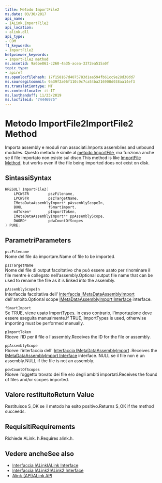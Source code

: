```yaml
---
title: Metodo ImportFile2
ms.date: 03/30/2017
api_name:
- IALink.ImportFile2
api_location:
- alink.dll
api_type:
- COM
f1_keywords:
- ImportFile2
helpviewer_keywords:
- ImportFile2 method
ms.assetid: 9a6be861-c260-4a35-acea-3372ea515a0f
topic_type:
- apiref
ms.openlocfilehash: 17f158167d4075783d1aa594fb61cc9e28d30dd7
ms.sourcegitcommit: 9a39f2a06f110c9c7ca54ba216900d038aa14ef3
ms.translationtype: MT
ms.contentlocale: it-IT
ms.lasthandoff: 11/23/2019
ms.locfileid: "74446975"
---
```

# <a name="importfile2-method"></a><span data-ttu-id="ac176-102">Metodo ImportFile2</span><span class="sxs-lookup"><span data-stu-id="ac176-102">ImportFile2 Method</span></span>
<span data-ttu-id="ac176-103">Importa assembly e moduli non associati.</span><span class="sxs-lookup"><span data-stu-id="ac176-103">Imports assemblies and unbound modules.</span></span> <span data-ttu-id="ac176-104">Questo metodo è simile al [metodo ImportFile](importfile-method.md), ma funziona anche se il file importato non esiste sul disco.</span><span class="sxs-lookup"><span data-stu-id="ac176-104">This method is like [ImportFile Method](importfile-method.md), but works even if the file being imported does not exist on disk.</span></span>  
  
## <a name="syntax"></a><span data-ttu-id="ac176-105">Sintassi</span><span class="sxs-lookup"><span data-stu-id="ac176-105">Syntax</span></span>  
  
```cpp  
HRESULT ImportFile2(  
    LPCWSTR         pszFilename,  
    LPCWSTR         pszTargetName,  
    IMetaDataAssemblyImport* pAssemblyScopeIn,  
    BOOL            fSmartImport,  
    mdToken*        pImportToken,  
    IMetaDataAssemblyImport** ppAssemblyScope,  
    DWORD*          pdwCountOfScopes  
) PURE;  
```  
  
## <a name="parameters"></a><span data-ttu-id="ac176-106">Parametri</span><span class="sxs-lookup"><span data-stu-id="ac176-106">Parameters</span></span>  
 `pszFilename`  
 <span data-ttu-id="ac176-107">Nome del file da importare.</span><span class="sxs-lookup"><span data-stu-id="ac176-107">Name of file to be imported.</span></span>  
  
 `pszTargetName`  
 <span data-ttu-id="ac176-108">Nome del file di output facoltativo che può essere usato per rinominare il file mentre è collegato nell'assembly.</span><span class="sxs-lookup"><span data-stu-id="ac176-108">Optional output file name that can be used to rename the file as it is linked into the assembly.</span></span>  
  
 `pAssemblyScopeIn`  
 <span data-ttu-id="ac176-109">Interfaccia facoltativa dell' [Interfaccia IMetaDataAssemblyImport](../metadata/imetadataassemblyimport-interface.md) dell'ambito.</span><span class="sxs-lookup"><span data-stu-id="ac176-109">Optional scope [IMetaDataAssemblyImport Interface](../metadata/imetadataassemblyimport-interface.md) interface.</span></span>  
  
 `fSmartImport`  
 <span data-ttu-id="ac176-110">Se TRUE, viene usato ImportTypes. in caso contrario, l'importazione deve essere eseguita manualmente.</span><span class="sxs-lookup"><span data-stu-id="ac176-110">If TRUE, ImportTypes is used, otherwise importing must be performed manually.</span></span>  
  
 `pImportToken`  
 <span data-ttu-id="ac176-111">Riceve l'ID per il file o l'assembly.</span><span class="sxs-lookup"><span data-stu-id="ac176-111">Receives the ID for the file or assembly.</span></span>  
  
 `ppAssemblyScope`  
 <span data-ttu-id="ac176-112">Riceve l'interfaccia dell' [Interfaccia IMetaDataAssemblyImport](../metadata/imetadataassemblyimport-interface.md) .</span><span class="sxs-lookup"><span data-stu-id="ac176-112">Receives the [IMetaDataAssemblyImport Interface](../metadata/imetadataassemblyimport-interface.md) interface.</span></span> <span data-ttu-id="ac176-113">NULL se il file non è un assembly.</span><span class="sxs-lookup"><span data-stu-id="ac176-113">NULL if the file is not an assembly.</span></span>  
  
 `pdwCountOfScopes`  
 <span data-ttu-id="ac176-114">Riceve l'oggetto trovato dei file e/o degli ambiti importati.</span><span class="sxs-lookup"><span data-stu-id="ac176-114">Receives the found of files and/or scopes imported.</span></span>  
  
## <a name="return-value"></a><span data-ttu-id="ac176-115">Valore restituito</span><span class="sxs-lookup"><span data-stu-id="ac176-115">Return Value</span></span>  
 <span data-ttu-id="ac176-116">Restituisce S_OK se il metodo ha esito positivo.</span><span class="sxs-lookup"><span data-stu-id="ac176-116">Returns S_OK if the method succeeds.</span></span>  
  
## <a name="requirements"></a><span data-ttu-id="ac176-117">Requisiti</span><span class="sxs-lookup"><span data-stu-id="ac176-117">Requirements</span></span>  
 <span data-ttu-id="ac176-118">Richiede ALink. h.</span><span class="sxs-lookup"><span data-stu-id="ac176-118">Requires alink.h.</span></span>  
  
## <a name="see-also"></a><span data-ttu-id="ac176-119">Vedere anche</span><span class="sxs-lookup"><span data-stu-id="ac176-119">See also</span></span>

- [<span data-ttu-id="ac176-120">Interfaccia IALink</span><span class="sxs-lookup"><span data-stu-id="ac176-120">IALink Interface</span></span>](ialink-interface.md)
- [<span data-ttu-id="ac176-121">Interfaccia IALink2</span><span class="sxs-lookup"><span data-stu-id="ac176-121">IALink2 Interface</span></span>](ialink2-interface.md)
- [<span data-ttu-id="ac176-122">Alink (API)</span><span class="sxs-lookup"><span data-stu-id="ac176-122">ALink API</span></span>](index.md)
